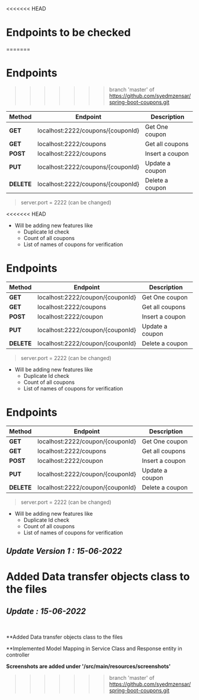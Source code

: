 <<<<<<< HEAD
# Endpoints to be checked
=======
# Endpoints
>>>>>>> branch 'master' of https://github.com/syedmzensar/spring-boot-coupons.git

|Method| Endpoint      | Description |
|------| ------------- |------------ |         
|**GET**| localhost:2222/coupons/{couponId} | Get One coupon |  
|**GET**| localhost:2222/coupons | Get all coupons   |
|**POST**| localhost:2222/coupons | Insert a coupon  |
|**PUT**| localhost:2222/coupons/{couponId} | Update a coupon |  
|**DELETE**| localhost:2222/coupons/{couponId} | Delete a coupon  |

> server.port = 2222 (can be changed)

<<<<<<< HEAD
* Will be adding new features like
  * Duplicate Id check
   * Count of all coupons
   * List of names of coupons for verification
# Endpoints

|Method| Endpoint      | Description |
|------| ------------- |------------ |         
|**GET**| localhost:2222/coupon/{couponId} | Get One coupon |  
|**GET**| localhost:2222/coupons | Get all coupons   |
|**POST**| localhost:2222/coupon | Insert a coupon  |
|**PUT**| localhost:2222/coupon/{couponId} | Update a coupon |  
|**DELETE**| localhost:2222/coupon/{couponId} | Delete a coupon  |

> server.port = 2222 (can be changed)

* Will be adding new features like
  * Duplicate Id check
   * Count of all coupons
   * List of names of coupons for verification

# Endpoints

|Method| Endpoint      | Description |
|------| ------------- |------------ |         
|**GET**| localhost:2222/coupon/{couponId} | Get One coupon |  
|**GET**| localhost:2222/coupons | Get all coupons   |
|**POST**| localhost:2222/coupon | Insert a coupon  |
|**PUT**| localhost:2222/coupon/{couponId} | Update a coupon |  
|**DELETE**| localhost:2222/coupon/{couponId} | Delete a coupon  |

> server.port = 2222 (can be changed)

* Will be adding new features like
  * Duplicate Id check
   * Count of all coupons
   * List of names of coupons for verification

<h2><i>Update Version 1 : 15-06-2022</i></h2>

Added Data transfer objects class to the files
=======
<h2><i>Update : 15-06-2022</i></h2>
<br>

**Added Data transfer objects class to the files

**Implemented Model Mapping in Service Class and Response entity in controller

**Screenshots are added under '/src/main/resources/screenshots'**
>>>>>>> branch 'master' of https://github.com/syedmzensar/spring-boot-coupons.git
